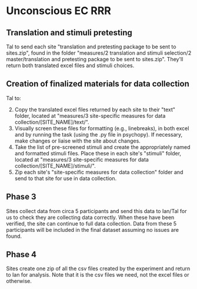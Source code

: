 # Unconscious EC RRR

## Translation and stimuli pretesting

Tal to send each site "translation and pretesting package to be sent to sites.zip", found in the folder "measures/2 translation and stimuli selection/2 master/translation and pretesting package to be sent to sites.zip". They'll return both translated excel files and stimuli choices.

## Creation of finalized materials for data collection

Tal to:

2. Copy the translated excel files returned by each site to their "text" folder, located at "measures/3 site-specific measures for data collection/[SITE_NAME]/text/".
2. Visually screen these files for formatting (e.g., linebreaks), in both excel and by running the task (using the .py file in psychopy). If necessary, make changes or liaise with the site about changes.
3. Take the list of pre-screened stimuli and create the appropriately named and formatted stimuli files. Place these in each site's "stimuli" folder, located at "measures/3 site-specific measures for data collection/[SITE_NAME]/stimuli/".
4. Zip each site's "site-specific measures for data collection" folder and send to that site for use in data collection. 

## Phase 3

Sites collect data from circa 5 participants and send this data to Ian/Tal for us to check they are collecting data correctly. When these have been verified, the site can continue to full data collection. Data from these 5 participants will be included in the final dataset assuming no issues are found.

## Phase 4

Sites create one zip of all the csv files created by the experiment and return to Ian for analysis. Note that it is the csv files we need, not the excel files or otherwise.
